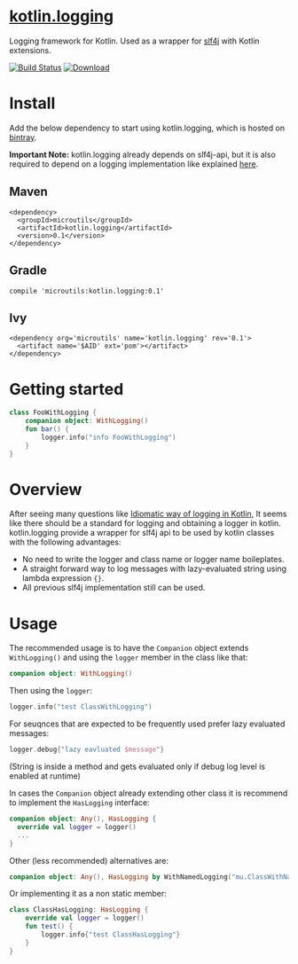 # [kotlin.logging](https://github.com/MicroUtils/kotlin.logging)

Logging framework for Kotlin.
Used as a wrapper for [slf4j](http://www.slf4j.org/) with Kotlin extensions.

[![Build Status](https://travis-ci.org/MicroUtils/kotlin.logging.png?branch=master)](https://travis-ci.org/MicroUtils/kotlin.logging)
[ ![Download](https://api.bintray.com/packages/microutils/kotlin.logging/kotlin.logging/images/download.svg) ](https://bintray.com/microutils/kotlin.logging/kotlin.logging/_latestVersion)

# Install

Add the below dependency to start using kotlin.logging, which is hosted on [bintray](https://bintray.com/microutils/kotlin.logging/kotlin.logging/view).

**Important Note:** kotlin.logging already depends on slf4j-api, but it is also required to depend on a logging implementation like explained [here](http://saltnlight5.blogspot.co.il/2013/08/how-to-configure-slf4j-with-different.html).

## Maven
```
<dependency>
  <groupId>microutils</groupId>
  <artifactId>kotlin.logging</artifactId>
  <version>0.1</version>
</dependency>
```
## Gradle
```
compile 'microutils:kotlin.logging:0.1'
```
## Ivy
```
<dependency org='microutils' name='kotlin.logging' rev='0.1'>
  <artifact name='$AID' ext='pom'></artifact>
</dependency>
```

# Getting started
 
```Kotlin
class FooWithLogging {
    companion object: WithLogging()
    fun bar() {
        logger.info("info FooWithLogging")
    }
}
```

# Overview

After seeing many questions like [Idiomatic way of logging in Kotlin](http://stackoverflow.com/questions/34416869/idiomatic-way-of-logging-in-kotlin), It seems like there should be a standard for logging and obtaining a logger in kotlin. kotlin.logging provide a wrapper for slf4j api to be used by kotlin classes with the following advantages:
  - No need to write the logger and class name or logger name boileplates.
  - A straight forward way to log messages with lazy-evaluated string using lambda expression `{}`.
  - All previous slf4j implementation still can be used.

# Usage

The recommended usage is to have the `Companion` object extends `WithLogging()` and using the `logger` member in the class like that:
```Kotlin
companion object: WithLogging()
```
Then using the `logger`:
```Kotlin
logger.info("test ClassWithLogging")
```
For seuqnces that are expected to be frequently used prefer lazy evaluated messages:
```Kotlin
logger.debug{"lazy eavluated $message"}
```
(String is inside a method and gets evaluated only if debug log level is enabled at runtime)

In cases the `Companion` object already extending other class it is recommend to implement the `HasLogging` interface:
```Kotlin
companion object: Any(), HasLogging {
  override val logger = logger()
  ...
}
```

Other (less recommended) alternatives are:
```Kotlin
companion object: Any(), HasLogging by WithNamedLogging("mu.ClassWithNamedLogging")
```
Or implementing it as a non static member:
```Kotlin
class ClassHasLogging: HasLogging {
    override val logger = logger()
    fun test() {
        logger.info{"test ClassHasLogging"}
    }
}
```
